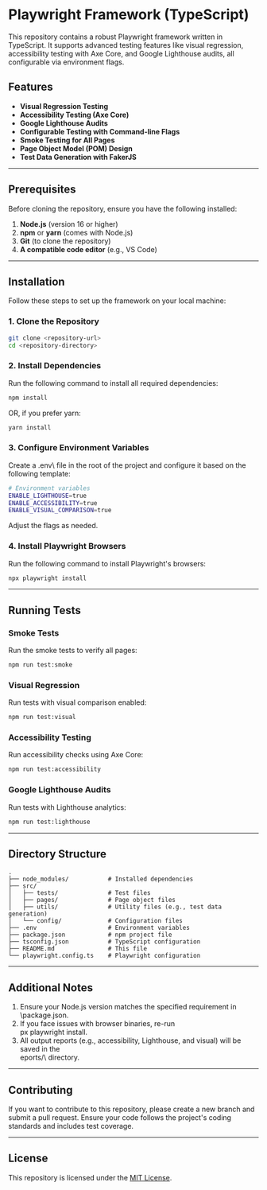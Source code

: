 # Playwright Framework (TypeScript)

This repository contains a robust Playwright framework written in TypeScript. It supports advanced testing features like visual regression, accessibility testing with Axe Core, and Google Lighthouse audits, all configurable via environment flags.

## Features

- **Visual Regression Testing**
- **Accessibility Testing (Axe Core)**
- **Google Lighthouse Audits**
- **Configurable Testing with Command-line Flags**
- **Smoke Testing for All Pages**
- **Page Object Model (POM) Design**
- **Test Data Generation with FakerJS**

---

## Prerequisites

Before cloning the repository, ensure you have the following installed:

1. **Node.js** (version 16 or higher)
2. **npm** or **yarn** (comes with Node.js)
3. **Git** (to clone the repository)
4. **A compatible code editor** (e.g., VS Code)

---

## Installation

Follow these steps to set up the framework on your local machine:

### 1. Clone the Repository

```bash
git clone <repository-url>
cd <repository-directory>
```

### 2. Install Dependencies

Run the following command to install all required dependencies:

```bash
npm install
```

OR, if you prefer yarn:

```bash
yarn install
```

### 3. Configure Environment Variables

Create a \.env\ file in the root of the project and configure it based on the following template:

```bash
# Environment variables
ENABLE_LIGHTHOUSE=true
ENABLE_ACCESSIBILITY=true
ENABLE_VISUAL_COMPARISON=true
```

Adjust the flags as needed.

### 4. Install Playwright Browsers

Run the following command to install Playwright's browsers:

```bash
npx playwright install
```

---

## Running Tests

### Smoke Tests

Run the smoke tests to verify all pages:

```bash
npm run test:smoke
```

### Visual Regression

Run tests with visual comparison enabled:

```bash
npm run test:visual
```

### Accessibility Testing

Run accessibility checks using Axe Core:

```bash
npm run test:accessibility
```

### Google Lighthouse Audits

Run tests with Lighthouse analytics:

```bash
npm run test:lighthouse
```

---

## Directory Structure

```plaintext
.
├── node_modules/           # Installed dependencies
├── src/
│   ├── tests/              # Test files
│   ├── pages/              # Page object files
│   ├── utils/              # Utility files (e.g., test data generation)
│   └── config/             # Configuration files
├── .env                    # Environment variables
├── package.json            # npm project file
├── tsconfig.json           # TypeScript configuration
├── README.md               # This file
└── playwright.config.ts    # Playwright configuration
```

---

## Additional Notes

1. Ensure your Node.js version matches the specified requirement in \package.json\.
2. If you face issues with browser binaries, re-run \
px playwright install\.
3. All output reports (e.g., accessibility, Lighthouse, and visual) will be saved in the \
eports/\ directory.

---

## Contributing

If you want to contribute to this repository, please create a new branch and submit a pull request. Ensure your code follows the project's coding standards and includes test coverage.

---

## License

This repository is licensed under the [MIT License](LICENSE).
